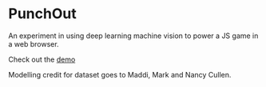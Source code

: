 # PunchOut
An experiment in using deep learning machine vision to power a JS game in a web browser.

Check out the [demo](https://punchout-34c05.firebaseapp.com/)

Modelling credit for dataset goes to Maddi, Mark and Nancy Cullen.
